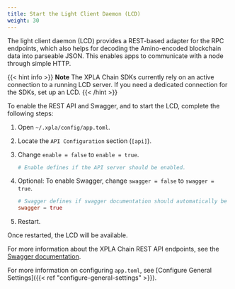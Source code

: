```yaml
---
title: Start the Light Client Daemon (LCD)
weight: 30
---
```


The light client daemon (LCD) provides a REST-based adapter for the RPC endpoints, which also helps for decoding the Amino-encoded blockchain data into parseable JSON. This enables apps to communicate with a node through simple HTTP.

{{< hint info >}}
**Note**
The XPLA Chain SDKs currently rely on an active connection to a running LCD server. If you need a dedicated connection for the SDKs, set up an LCD.
{{< /hint >}}

To enable the REST API and Swagger, and to start the LCD, complete the following steps:

1. Open `~/.xpla/config/app.toml`.

2. Locate the `API Configuration` section (`[api]`).

3. Change `enable = false` to `enable = true`.

    ```toml
    # Enable defines if the API server should be enabled.
    ```

4. Optional: To enable Swagger, change `swagger = false` to `swagger = true`.

    ```toml
    # Swagger defines if swagger documentation should automatically be registered.
    swagger = true
    ```
 5. Restart.

Once restarted, the LCD will be available.

For more information about the XPLA Chain REST API endpoints, see the [Swagger documentation](https://cube-lcd.xpla.dev/swagger/).

For more information on configuring `app.toml`, see [Configure General Settings]({{< ref "configure-general-settings" >}}).
